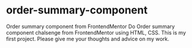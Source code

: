 # order-summary-component
Order summary component from FrontendMentor
Do Order summary component chalsenge from FrontendMentor using HTML, CSS.
This is my first project. Please give me your thoughts and advice on my work.
